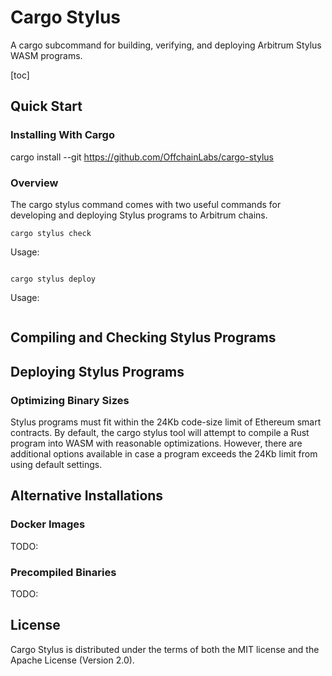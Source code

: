 # Cargo Stylus

A cargo subcommand for building, verifying, and deploying Arbitrum Stylus WASM programs.

[toc]

## Quick Start

### Installing With Cargo

cargo install --git https://github.com/OffchainLabs/cargo-stylus

### Overview

The cargo stylus command comes with two useful commands for developing and deploying Stylus programs
to Arbitrum chains.

`cargo stylus check`

Usage:

```
```

`cargo stylus deploy`

Usage:

```
```

## Compiling and Checking Stylus Programs

## Deploying Stylus Programs

### Optimizing Binary Sizes

Stylus programs must fit within the 24Kb code-size limit of Ethereum smart contracts. By default, the cargo stylus tool will attempt to compile a Rust program into WASM with reasonable optimizations. However, there are additional options available in case a program exceeds the 24Kb limit from using default settings.

## Alternative Installations

### Docker Images

TODO:

### Precompiled Binaries

TODO:

## License

Cargo Stylus is distributed under the terms of both the MIT license and the Apache License (Version 2.0).
